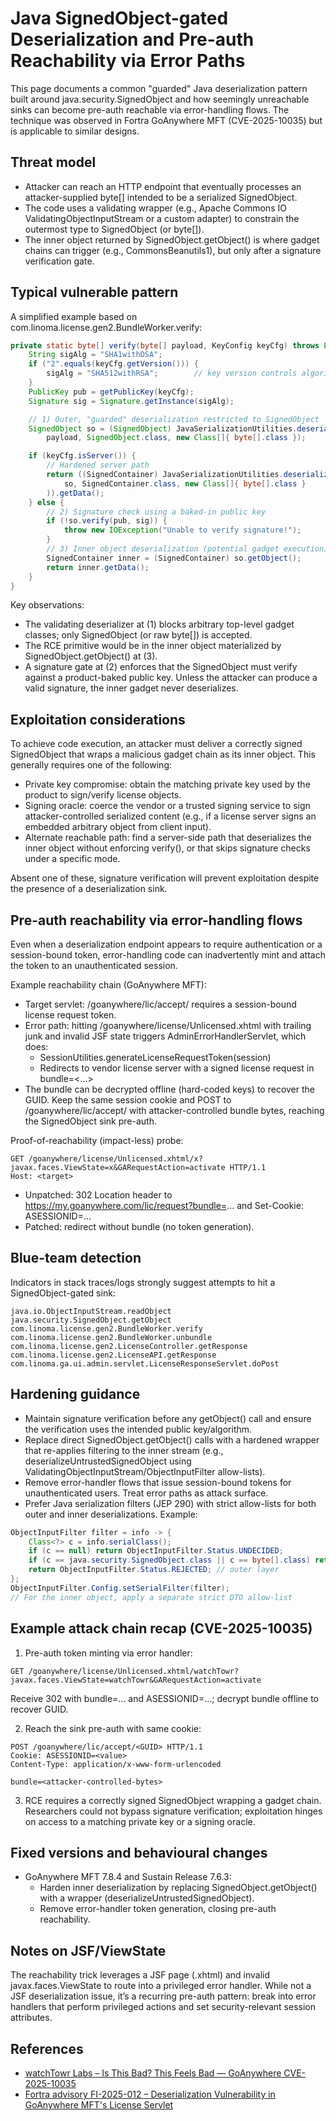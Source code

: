 # Java SignedObject-gated Deserialization and Pre-auth Reachability via Error Paths

This page documents a common "guarded" Java deserialization pattern built around java.security.SignedObject and how seemingly unreachable sinks can become pre-auth reachable via error-handling flows. The technique was observed in Fortra GoAnywhere MFT (CVE-2025-10035) but is applicable to similar designs.

## Threat model

- Attacker can reach an HTTP endpoint that eventually processes an attacker-supplied byte[] intended to be a serialized SignedObject.
- The code uses a validating wrapper (e.g., Apache Commons IO ValidatingObjectInputStream or a custom adapter) to constrain the outermost type to SignedObject (or byte[]).
- The inner object returned by SignedObject.getObject() is where gadget chains can trigger (e.g., CommonsBeanutils1), but only after a signature verification gate.

## Typical vulnerable pattern

A simplified example based on com.linoma.license.gen2.BundleWorker.verify:

```java
private static byte[] verify(byte[] payload, KeyConfig keyCfg) throws Exception {
    String sigAlg = "SHA1withDSA";
    if ("2".equals(keyCfg.getVersion())) {
        sigAlg = "SHA512withRSA";        // key version controls algorithm
    }
    PublicKey pub = getPublicKey(keyCfg);
    Signature sig = Signature.getInstance(sigAlg);

    // 1) Outer, "guarded" deserialization restricted to SignedObject
    SignedObject so = (SignedObject) JavaSerializationUtilities.deserialize(
        payload, SignedObject.class, new Class[]{ byte[].class });

    if (keyCfg.isServer()) {
        // Hardened server path
        return ((SignedContainer) JavaSerializationUtilities.deserializeUntrustedSignedObject(
            so, SignedContainer.class, new Class[]{ byte[].class }
        )).getData();
    } else {
        // 2) Signature check using a baked-in public key
        if (!so.verify(pub, sig)) {
            throw new IOException("Unable to verify signature!");
        }
        // 3) Inner object deserialization (potential gadget execution)
        SignedContainer inner = (SignedContainer) so.getObject();
        return inner.getData();
    }
}
```

Key observations:
- The validating deserializer at (1) blocks arbitrary top-level gadget classes; only SignedObject (or raw byte[]) is accepted.
- The RCE primitive would be in the inner object materialized by SignedObject.getObject() at (3).
- A signature gate at (2) enforces that the SignedObject must verify against a product-baked public key. Unless the attacker can produce a valid signature, the inner gadget never deserializes.

## Exploitation considerations

To achieve code execution, an attacker must deliver a correctly signed SignedObject that wraps a malicious gadget chain as its inner object. This generally requires one of the following:

- Private key compromise: obtain the matching private key used by the product to sign/verify license objects.
- Signing oracle: coerce the vendor or a trusted signing service to sign attacker-controlled serialized content (e.g., if a license server signs an embedded arbitrary object from client input).
- Alternate reachable path: find a server-side path that deserializes the inner object without enforcing verify(), or that skips signature checks under a specific mode.

Absent one of these, signature verification will prevent exploitation despite the presence of a deserialization sink.

## Pre-auth reachability via error-handling flows

Even when a deserialization endpoint appears to require authentication or a session-bound token, error-handling code can inadvertently mint and attach the token to an unauthenticated session.

Example reachability chain (GoAnywhere MFT):
- Target servlet: /goanywhere/lic/accept/<GUID> requires a session-bound license request token.
- Error path: hitting /goanywhere/license/Unlicensed.xhtml with trailing junk and invalid JSF state triggers AdminErrorHandlerServlet, which does:
  - SessionUtilities.generateLicenseRequestToken(session)
  - Redirects to vendor license server with a signed license request in bundle=<...>
- The bundle can be decrypted offline (hard-coded keys) to recover the GUID. Keep the same session cookie and POST to /goanywhere/lic/accept/<GUID> with attacker-controlled bundle bytes, reaching the SignedObject sink pre-auth.

Proof-of-reachability (impact-less) probe:

```http
GET /goanywhere/license/Unlicensed.xhtml/x?javax.faces.ViewState=x&GARequestAction=activate HTTP/1.1
Host: <target>
```

- Unpatched: 302 Location header to https://my.goanywhere.com/lic/request?bundle=... and Set-Cookie: ASESSIONID=...
- Patched: redirect without bundle (no token generation).

## Blue-team detection

Indicators in stack traces/logs strongly suggest attempts to hit a SignedObject-gated sink:

```
java.io.ObjectInputStream.readObject
java.security.SignedObject.getObject
com.linoma.license.gen2.BundleWorker.verify
com.linoma.license.gen2.BundleWorker.unbundle
com.linoma.license.gen2.LicenseController.getResponse
com.linoma.license.gen2.LicenseAPI.getResponse
com.linoma.ga.ui.admin.servlet.LicenseResponseServlet.doPost
```

## Hardening guidance

- Maintain signature verification before any getObject() call and ensure the verification uses the intended public key/algorithm.
- Replace direct SignedObject.getObject() calls with a hardened wrapper that re-applies filtering to the inner stream (e.g., deserializeUntrustedSignedObject using ValidatingObjectInputStream/ObjectInputFilter allow-lists).
- Remove error-handler flows that issue session-bound tokens for unauthenticated users. Treat error paths as attack surface.
- Prefer Java serialization filters (JEP 290) with strict allow-lists for both outer and inner deserializations. Example:

```java
ObjectInputFilter filter = info -> {
    Class<?> c = info.serialClass();
    if (c == null) return ObjectInputFilter.Status.UNDECIDED;
    if (c == java.security.SignedObject.class || c == byte[].class) return ObjectInputFilter.Status.ALLOWED;
    return ObjectInputFilter.Status.REJECTED; // outer layer
};
ObjectInputFilter.Config.setSerialFilter(filter);
// For the inner object, apply a separate strict DTO allow-list
```

## Example attack chain recap (CVE-2025-10035)

1) Pre-auth token minting via error handler:

```http
GET /goanywhere/license/Unlicensed.xhtml/watchTowr?javax.faces.ViewState=watchTowr&GARequestAction=activate
```

Receive 302 with bundle=... and ASESSIONID=...; decrypt bundle offline to recover GUID.

2) Reach the sink pre-auth with same cookie:

```http
POST /goanywhere/lic/accept/<GUID> HTTP/1.1
Cookie: ASESSIONID=<value>
Content-Type: application/x-www-form-urlencoded

bundle=<attacker-controlled-bytes>
```

3) RCE requires a correctly signed SignedObject wrapping a gadget chain. Researchers could not bypass signature verification; exploitation hinges on access to a matching private key or a signing oracle.

## Fixed versions and behavioural changes

- GoAnywhere MFT 7.8.4 and Sustain Release 7.6.3:
  - Harden inner deserialization by replacing SignedObject.getObject() with a wrapper (deserializeUntrustedSignedObject).
  - Remove error-handler token generation, closing pre-auth reachability.

## Notes on JSF/ViewState

The reachability trick leverages a JSF page (.xhtml) and invalid javax.faces.ViewState to route into a privileged error handler. While not a JSF deserialization issue, it’s a recurring pre-auth pattern: break into error handlers that perform privileged actions and set security-relevant session attributes.

## References

- [watchTowr Labs – Is This Bad? This Feels Bad — GoAnywhere CVE-2025-10035](https://labs.watchtowr.com/is-this-bad-this-feels-bad-goanywhere-cve-2025-10035/)
- [Fortra advisory FI-2025-012 – Deserialization Vulnerability in GoAnywhere MFT's License Servlet](https://www.fortra.com/security/advisories/product-security/fi-2025-012)

